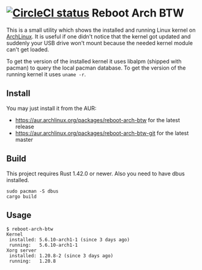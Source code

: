 [![CircleCI status](https://circleci.com/gh/rnestler/reboot-arch-btw.svg?style=shield)](https://circleci.com/gh/rnestler/reboot-arch-btw/tree/master)
Reboot Arch BTW
===============

This is a small utility which shows the installed and running Linux kernel on
[ArchLinux](https://www.archlinux.org). It is useful if one didn't notice that
the kernel got updated and suddenly your USB drive won't mount because the
needed kernel module can't get loaded.

To get the version of the installed kernel it uses libalpm (shipped with
pacman) to query the local pacman database. To get the version of the running
kernel it uses `uname -r`.

Install
-------

You may just install it from the AUR:
 * https://aur.archlinux.org/packages/reboot-arch-btw for the latest release
 * https://aur.archlinux.org/packages/reboot-arch-btw-git for the latest master

Build
-----

This project requires Rust 1.42.0 or newer. Also you need to have dbus
installed.

```Shell
sudo pacman -S dbus
cargo build
```

Usage
-----

```Shell
$ reboot-arch-btw
Kernel
 installed: 5.6.10-arch1-1 (since 3 days ago)
 running:   5.6.10-arch1-1
Xorg server
 installed: 1.20.8-2 (since 3 days ago)
 running:   1.20.8
```
